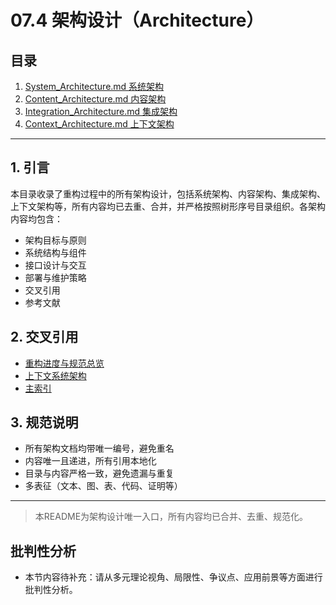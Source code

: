 # 07.4 架构设计（Architecture）

## 目录

1. [System_Architecture.md 系统架构](./System_Architecture.md)
2. [Content_Architecture.md 内容架构](./Content_Architecture.md)
3. [Integration_Architecture.md 集成架构](./Integration_Architecture.md)
4. [Context_Architecture.md 上下文架构](./Context_Architecture.md)

---

## 1. 引言

本目录收录了重构过程中的所有架构设计，包括系统架构、内容架构、集成架构、上下文架构等，所有内容均已去重、合并，并严格按照树形序号目录组织。各架构内容均包含：

- 架构目标与原则
- 系统结构与组件
- 接口设计与交互
- 部署与维护策略
- 交叉引用
- 参考文献

## 2. 交叉引用

- [重构进度与规范总览](README.md)
- [上下文系统架构](../../00_Primary_System/context_system_architecture.md)
- [主索引](README.md)

## 3. 规范说明

- 所有架构文档均带唯一编号，避免重名
- 内容唯一且递进，所有引用本地化
- 目录与内容严格一致，避免遗漏与重复
- 多表征（文本、图、表、代码、证明等）

---

> 本README为架构设计唯一入口，所有内容均已合并、去重、规范化。


## 批判性分析

- 本节内容待补充：请从多元理论视角、局限性、争议点、应用前景等方面进行批判性分析。
